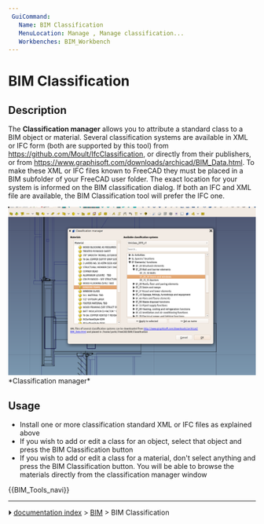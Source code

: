 ```yaml
---
 GuiCommand:
   Name: BIM Classification
   MenuLocation: Manage , Manage classification...
   Workbenches: BIM_Workbench
---
```


# BIM Classification

## Description

The **Classification manager** allows you to attribute a standard class to a BIM object or material. Several classification systems are available in XML or IFC form (both are supported by this tool) from <https://github.com/Moult/IfcClassification>, or directly from their publishers, or from <https://www.graphisoft.com/downloads/archicad/BIM_Data.html>. To make these XML or IFC files known to FreeCAD they must be placed in a BIM subfolder of your FreeCAD user folder. The exact location for your system is informed on the BIM classification dialog. If both an IFC and XML file are available, the BIM Classification tool will prefer the IFC one.

 <img alt="" src=images/BIM_classification_screenshot.png  style="width:600px;">  
*Classification manager*

## Usage

-   Install one or more classification standard XML or IFC files as explained above
-   If you wish to add or edit a class for an object, select that object and press the BIM Classification button
-   If you wish to add or edit a class for a material, don\'t select anything and press the BIM Classification button. You will be able to browse the materials directly from the classification manager window




 {{BIM_Tools_navi}}



---
⏵ [documentation index](../README.md) > [BIM](BIM_Workbench.md) > BIM Classification
